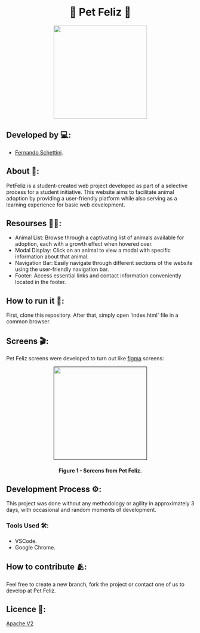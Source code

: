 <h1 align="center">🦧 Pet Feliz 🦧</h1>

<div align="center">
	<a href="link_for_webite">
	<img height = "250em" src = "https://github.com/FernandoSchett/pet_feliz/assets/80331486/91ad9d15-2fe8-4167-9e8c-c9e85c3da1fe" />
    </a>
</div>

## Developed by 💻:
- [Fernando Schettini](https://github.com/FernandoSchett).

## About 🤔:
PetFeliz is a student-created web project developed as part of a selective process for a student initiative. This website aims to facilitate animal adoption by providing a user-friendly platform while also serving as a learning experience for basic web development.

## Resourses 🧑‍🔬:

- Animal List: Browse through a captivating list of animals available for adoption, each with a growth effect when hovered over.
- Modal Display: Click on an animal to view a modal with specific information about that animal.
- Navigation Bar: Easily navigate through different sections of the website using the user-friendly navigation bar.
- Footer: Access essential links and contact information conveniently located in the footer.

## How to run it 🏃:

First, clone this repository. After that, simply open 'index.html' file in a common browser. 

## Screens 🎬:

Pet Feliz screens were developed to turn out like [figma](https://www.figma.com/file/50VyeVpdPhkqzTaXSFT71H/Pet_Feliz?type=design&node-id=0%3A1&t=49XZCr90ZhQ02p4y-1) screens:

<div align="center">
	<a href="">
	<img height = "250em" src = "https://github.com/FernandoSchett/pet_feliz/assets/80331486/32eb7c53-aa84-483a-b4f0-7d527dc4c7cc" />
    </a>
</div>
<h4 align="center">Figure 1 - Screens from Pet Feliz.</h4>


## Development Process ⚙️:

This project was done without any methodology or agility in approximately 3 days, with occasional and random moments of development.

### Tools Used 🛠️: 

- VSCode.
- Google Chrome.

## How to contribute 🫂:

Feel free to create a new branch, fork the project or contact one of us to develop at Pet Feliz.

## Licence 📜:

[Apache V2](https://choosealicense.com/licenses/apache-2.0/)
